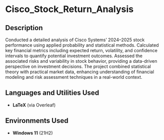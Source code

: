 <h1>Cisco_Stock_Return_Analysis</h1>

<h2>Description</h2>
Conducted a detailed analysis of Cisco Systems’ 2024–2025 stock performance using applied probability and statistical methods. Calculated key financial metrics including expected return, volatility, and confidence intervals to quantify potential investment outcomes. Assessed the associated risks and variability in stock behavior, providing a data-driven perspective on investment decisions. The project combined statistical theory with practical market data, enhancing understanding of financial modeling and risk assessment techniques in a real-world context.
<br />

<h2>Languages and Utilities Used</h2>

- <b>LaTeX</b> (via Overleaf)

<h2>Environments Used </h2>

- <b>Windows 11</b> (21H2)
